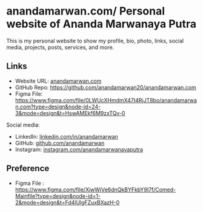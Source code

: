 # anandamarwan.com/ Personal website of Ananda Marwanaya Putra

This is my personal website to show my profile, bio, photo, links, social media, projects, posts, services, and more.

## Links

- Website URL: [anandamarwan.com](https://anandamarwan.com)
- GitHub Repo: <https://github.com/anandamarwan20/anandamarwan.com>
- Figma File: <https://www.figma.com/file/0LWUcXHmdmX47I4RjJT8bo/anandamarwan.com?type=design&node-id=24-3&mode=design&t=HswAMEkf6M9zxTQv-0>

Social media:

- LinkedIn: [linkedin.com/in/anandamarwan](https://www.linkedin.com/in/ananda-marwan-b27753223/)
- GitHub: [github.com/anandamarwan](https://github.com/anandamarwan)
- Instagram: [instagram.com/anandamarwanayaputra](https://instagram.com/anandamarwanayaputra/)

## Preference

- Figma File : <https://www.figma.com/file/XiwWjVe6dnQkBYFkbY9I7f/Comed-Mainfile?type=design&node-id=1-2&mode=design&t=Fd4lUlgFZuxBXazH-0>
